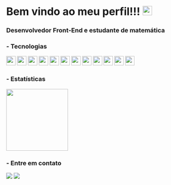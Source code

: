 <p align="left">
<h1 align ="left">Bem vindo ao meu perfil!!! <img src="https://media.giphy.com/media/hvRJCLFzcasrR4ia7z/giphy.gif" width="25px"></h1>
<h3> Desenvolvedor Front-End e estudante de matemática</h3>

### -  Tecnologias

<p>
 <img src="https://img.shields.io/badge/javascript-F7DF1E.svg?&style=for-the-badge&logo=javascript&logoColor=white" height="25"/>
 <img src ="https://img.shields.io/badge/typescript-007ACC?&logo=TypeScript&style=for-the-badge&logoColor=white" height ="25"/>
 <img src="https://img.shields.io/badge/html-FC490B?&style=for-the-badge&logo=html5&logoColor=white" height="25"/>
 <img src="https://img.shields.io/badge/css-264DE4?style=for-the-badge&logo=css3&logoColor=white" height="25"/>
 <img src="https://img.shields.io/badge/Python-FFD43B?style=for-the-badge&logo=python&logoColor=darkgreen" height="25"/>
 <img src ="https://img.shields.io/badge/C-00599C?style=for-the-badge&logo=c&logoColor=white" height ="25"/>
 <img src="https://img.shields.io/badge/Node.js-339933?style=for-the-badge&logo=nodedotjs&logoColor=white" height="25"/>
 <img src="https://img.shields.io/badge/react-61DBFB.svg?&style=for-the-badge&logo=react&logoColor=white" height="25"/>
 <img src ="https://img.shields.io/badge/MySQL-00000F?style=for-the-badge&logo=mysql&logoColor=white" height ="25"/>
 <img src="https://img.shields.io/badge/Sass-CC6699?style=for-the-badge&logo=sass&logoColor=white" height="25"/>
 <img src="https://img.shields.io/badge/git-F05033?style=for-the-badge&logo=git&logoColor=white" height="25"/>
 <img src="https://img.shields.io/badge/github-171516?style=for-the-badge&logo=github&logoColor=white" height="25"/>
</p>

 
 
<h3 align="left">- Estatísticas</h3>

<p align="left">
    <img src="https://github-readme-streak-stats.herokuapp.com/?user=vininunes&theme=dark&count_private=true&show_icons=true&title_color=6e40c9&icon_color=6e40c9&line_height=10" height ="165"/>
  <br/>
</p>


<h3>- Entre em contato</h3>
   <a href="https://www.linkedin.com/in/vin%C3%ADcius-nunes-71461620a/"><img src="https://img.shields.io/badge/-Vinícius%20Nunes-0077B5?style=for-the-badge&logo=Linkedin&logoColor=white"/></a>
   <a href="mailto:viniciusnunes1709@gmail.com"><img src="https://img.shields.io/badge/-viniciusnunes1709@gmail.com-D14836?style=for-the-badge&logo=Gmail&logoColor=white"/></a>
</p>

